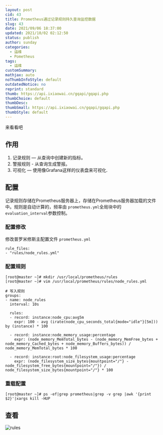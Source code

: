 ```yaml
---
layout: post
cid: 43
title: Prometheus通过记录规则持久查询监控数据
slug: 43
date: 2021/09/06 18:37:00
updated: 2021/10/02 02:12:50
status: publish
author: sunday
categories: 
  - 运维
  - Pometheus
tags: 
  - 运维
customSummary: 
mathjax: auto
noThumbInfoStyle: default
outdatedNotice: no
reprint: standard
thumb: https://api.ixiaowai.cn/gqapi/gqapi.php
thumbChoice: default
thumbDesc: 
thumbSmall: https://api.ixiaowai.cn/gqapi/gqapi.php
thumbStyle: default
---
```

来看看吧 <!--more-->

## 作用

 1. 记录规则 — 从查询中创建新的指标。 
 2. 警报规则 - 从查询生成警报。 
 3. 可视化 — 使用像Grafana这样的仪表盘来可视化.

## 配置

  记录规则存储在Prometheus服务器上，存储在Prometheus服务器加载的文件中。规则是自动计算的，频率由
`prometheus.yml`全局块中的`evaluation_interval`参数控制。

### 配置修改

修改普罗米修斯主配置文件 `prometheus.yml`

    rule_files:
    - "rules/node_rules.yml"

### 配置规则

    [root@master ~]# mkdir /usr/local/prometheus/rules
    [root@master ~]# vim /usr/local/prometheus/rules/node_rules.yml

    # 写入规则
    groups:
    - name: node_rules
      interval: 10s
    
      rules:
      - record: instance:node_cpu:avg5m
        expr: 100 - avg (irate(node_cpu_seconds_total{mode="idle"}[5m])) by (instance) * 100
    
      - record: instance:node_memory_usage:percentage
        expr: (node_memory_MemTotal_bytes - (node_memory_MemFree_bytes + node_memory_Cached_bytes + node_memory_Buffers_bytes)) / node_memory_MemTotal_bytes * 100
    
      - record: instance:root:node_filesystem_usage:percentage
        expr: (node_filesystem_size_bytes{mountpoint="/"} - node_filesystem_free_bytes{mountpoint="/"}) / node_filesystem_size_bytes{mountpoint="/"} * 100




### 重载配置

    [root@master ~]# ps -ef|grep prometheus|grep -v grep |awk '{print $2}'|xargs kill -HUP

## 查看

![rules][1]


  [1]: https://itan90.cn/usr/uploads/2021/09/3902747039.png